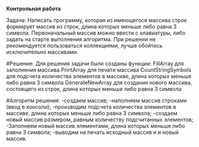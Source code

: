 **Контрольная работа**

Задача:
Написать программу, которая из имеющегося массива строк формирует массив из строк, длина которых меньше либо равна 3 символа. Первоначальный массив можно ввести с клавиатуры, либо задать на старте выполнения алгоритма. При решении не рекомендуется пользоваться коллекциями, лучше обойтись исключительно массивами.

#Решение:
Для решения задачи были созданы функции:
FillArray для заполнения массива
PrintArray для печати массива
CountStringSymbols для подсчета количества элементов в массиве, длина которых меньше либо равна 3 символа
GenerateNewArray для создания нового массива, состоящего из строк, длина которых меньше либо равна 3 символа

#Алгоритм решения:
-создаем массив;
-наполняем массив строками (ввод в консоли);
-производим подсчета количества элементов в массиве, длина которых меньше либо равна 3 символа;
-создаем новый массив размером, равным количеству подсчитанных элементов;
-Заполняем новый массив элементами, длина которых меньше либо равна 3 символа;
-выводим на печать исходный массив и и новый массив.
